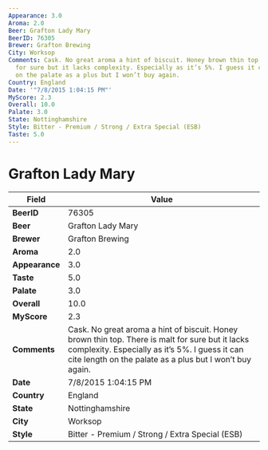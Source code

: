 ```yaml
---
Appearance: 3.0
Aroma: 2.0
Beer: Grafton Lady Mary
BeerID: 76305
Brewer: Grafton Brewing
City: Worksop
Comments: Cask. No great aroma a hint of biscuit. Honey brown thin top. There is malt
  for sure but it lacks complexity. Especially as it’s 5%. I guess it can cite length
  on the palate as a plus but I won’t buy again.
Country: England
Date: '"7/8/2015 1:04:15 PM"'
MyScore: 2.3
Overall: 10.0
Palate: 3.0
State: Nottinghamshire
Style: Bitter - Premium / Strong / Extra Special (ESB)
Taste: 5.0
---
```


# Grafton Lady Mary

| Field         | Value |
|---------------|-------|
| **BeerID** | 76305 |
| **Beer** | Grafton Lady Mary |
| **Brewer** | Grafton Brewing |
| **Aroma** | 2.0 |
| **Appearance** | 3.0 |
| **Taste** | 5.0 |
| **Palate** | 3.0 |
| **Overall** | 10.0 |
| **MyScore** | 2.3 |
| **Comments** | Cask. No great aroma a hint of biscuit. Honey brown thin top. There is malt for sure but it lacks complexity. Especially as it’s 5%. I guess it can cite length on the palate as a plus but I won’t buy again. |
| **Date** | 7/8/2015 1:04:15 PM |
| **Country** | England |
| **State** | Nottinghamshire |
| **City** | Worksop |
| **Style** | Bitter - Premium / Strong / Extra Special (ESB) |
